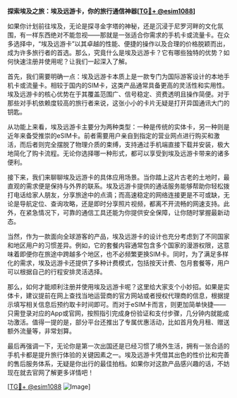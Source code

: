 **探索埃及之旅：埃及远游卡，你的旅行通信神器[[TG💪+ @esim1088](https://t.me/s/esim1088)]**

如果你计划前往埃及，无论是探寻金字塔的神秘，还是沉浸于尼罗河畔的文化氛围，有一样东西绝对不能忽视——那就是一张适合你需求的手机卡或流量卡。在众多选择中，“埃及远游卡”以其卓越的性能、便捷的操作以及合理的价格脱颖而出，成为许多旅行者的首选。那么，究竟什么是埃及远游卡？它有哪些独特的优势？如何快速注册并使用呢？让我们一起深入了解。

首先，我们需要明确一点：埃及远游卡本质上是一款专门为国际游客设计的本地手机卡或流量卡。相较于国内的SIM卡，这类产品通常具备更高的灵活性和实用性。埃及远游卡的核心优势在于其覆盖范围广、信号稳定、资费透明且操作简便。对于那些对手机依赖度较高的旅行者来说，这张小小的卡片无疑是打开异国通讯大门的钥匙。

从功能上来看，埃及远游卡主要分为两种类型：一种是传统的实体卡，另一种则是近年来备受推崇的eSIM卡。前者需要用户亲自到指定的营业网点进行购买和激活，而后者则完全摆脱了物理介质的束缚，支持通过手机端直接下载并安装，极大地简化了购卡流程。无论你选择哪一种形式，都可以享受到埃及远游卡带来的诸多便利。

接下来，我们来聊聊埃及远游卡的具体应用场景。当你踏上这片古老的土地时，最直观的需求便是保持与外界的联系。埃及远游卡提供的通话服务能够帮助你轻松拨打电话给家人朋友，分享旅途中的点滴；而高速稳定的网络连接更是不可或缺，无论是导航定位、查询攻略，还是即时分享照片视频，都离不开流畅的网速支持。此外，在紧急情况下，可靠的通信工具还能为你提供安全保障，让你随时掌握最新动态。

当然，作为一款面向全球游客的产品，埃及远游卡的设计也充分考虑到了不同国家和地区用户的习惯差异。例如，它的套餐内容通常包含多个国家的漫游权限，这意味着即便你在旅途中跨越多个地区，也不必频繁更换SIM卡。同时，为了满足多样化的需求，埃及远游卡还提供了多种计费模式，包括按天计费、包月套餐等，用户可以根据自己的行程安排灵活选择。

那么，如何才能顺利注册并使用埃及远游卡呢？这里给大家支个小妙招。如果是实体卡，建议提前在网上查找当地运营商的官方网站或者授权代理商的信息，根据提示填写相关信息后预约取卡时间即可。而对于eSIM卡而言，则更加简单快捷——只需登录对应的App或官网，按照指引完成身份验证和支付步骤，几分钟内就能成功激活。值得一提的是，部分平台还推出了专属优惠活动，比如首月免月租、赠送额外流量等，非常划算。

最后再强调一下，无论你是第一次出国还是已经习惯了境外生活，拥有一张合适的手机卡都是提升旅行体验的关键因素之一。埃及远游卡凭借其出色的性价比和完善的售后服务体系，无疑是你出行的最佳拍档。如果你对这款产品感兴趣的话，不妨现在就去官网了解更多详情吧！

[[TG💪+ @esim1088](https://t.me/s/esim1088) ![Image](https://i.postimg.cc/4NQfJmqS/Snipaste-2025-05-13-00-14-12.png)]